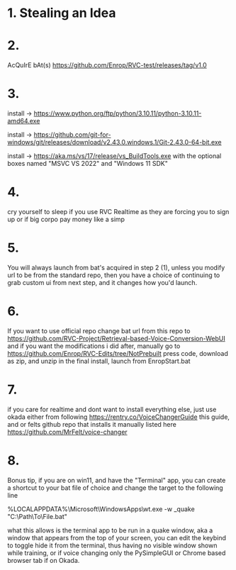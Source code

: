 # 1. Stealing an Idea


# 2. 
AcQuIrE bAt(s) https://github.com/Enrop/RVC-test/releases/tag/v1.0

# 3. 
install -> https://www.python.org/ftp/python/3.10.11/python-3.10.11-amd64.exe

install -> https://github.com/git-for-windows/git/releases/download/v2.43.0.windows.1/Git-2.43.0-64-bit.exe

install -> https://aka.ms/vs/17/release/vs_BuildTools.exe with the optional boxes named "MSVC VS 2022" and "Windows 11 SDK"

# 4.
cry yourself to sleep if you use RVC Realtime as they are forcing you to sign up or if big corpo pay money like a simp

# 5.
You will always launch from bat's acquired in step 2 (1), unless you modify url to be from the standard repo, then you have a choice of continuing to grab custom ui from next step, and it changes how you'd launch.

# 6. 
If you want to use official repo change bat url from this repo to https://github.com/RVC-Project/Retrieval-based-Voice-Conversion-WebUI and if you want the modifications i did after, manually go to https://github.com/Enrop/RVC-Edits/tree/NotPrebuilt press code, download as zip, and unzip in the final install, launch from EnropStart.bat

# 7.
if you care for realtime and dont want to install everything else, just use okada either from following https://rentry.co/VoiceChangerGuide this guide, and or felts github repo that installs it manually listed here https://github.com/MrFelt/voice-changer

# 8. 
Bonus tip, if you are on win11, and have the "Terminal" app, you can create a shortcut to your bat file of choice and change the target to the following line

%LOCALAPPDATA%\Microsoft\WindowsApps\wt.exe -w _quake "C:\Path\To\File.bat"

what this allows is the terminal app to be run in a quake window, aka a window that appears from the top of your screen, you can edit the keybind to toggle hide it from the terminal, thus having no visible window shown while training, or if voice changing only the PySimpleGUI or Chrome based browser tab if on Okada.
